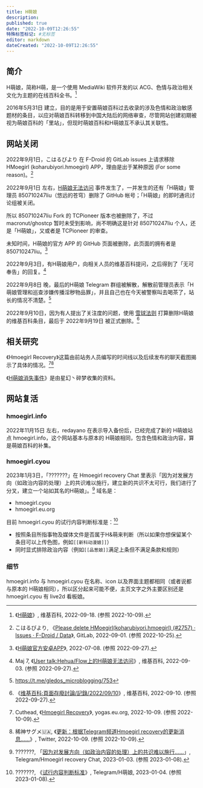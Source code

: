 ```yaml
---
title: H萌娘
description:
published: true
date: "2022-10-09T12:26:55"
特殊标签标记: #无标签
editor: markdown
dateCreated: "2022-10-09T12:26:55"
---
```


## 简介

H萌娘，简称H萌，是一个使用 MediaWiki 软件开发的以 ACG、色情与政治相关文化为主题的在线百科全书。[^wiki]

[^wiki]: 《[H萌娘](https://web.archive.org/web/20220918055008/https://zh.wikipedia.org/wiki/H萌娘)》, 维基百科, 2022-09-18. (参照 2022-10-09).

2016年5月31日 建立，目的是用于安置萌娘百科过去收录的涉及色情和政治敏感题材的条目，以应对萌娘百科转移到中国大陆后的网络审查，尽管网站创建初期被视为萌娘百科的「里站」，但现时萌娘百科和H萌娘互不承认其关联性。

## 网站关闭

2022年9月1日，こはるびより 在 F-Droid 的 GitLab issues 上请求移除 HMoegirl (koharubiyori.hmoegirl) APP，理由是出于某种原因 (For some reason)。[^2757]

[^2757]: こはるびより, 《[Please delete HMoegirl(koharubiyori.hmoegirl) (#2757) · Issues · F-Droid / Data](https://web.archive.org/web/20221024012615/https://gitlab.com/fdroid/fdroiddata/-/issues/2757)》, GitLab, 2022-09-01. (参照 2022-10-25).

2022年9月1日 左右，[H萌娘无法访问][] 事件发生了，一并发生的还有「H萌娘」管理员 850710247liu（悠远的苍穹）删除了 GitHub 帐号；「H萌娘」的即时通讯讨论组被关闭。

[H萌娘无法访问]: /website/萌娘百科.md#相关网站H萌娘无法访问

所以 850710247liu Fork 的 TCPioneer 版本也被删除了，不过 macronut/ghostcp 暂时未受到影响，尚不明确这是针对 850710247liu 个人，还是「H萌娘」，又或者是 TCPioneer 的审查。

未知时间，H萌娘的官方 APP 的 GitHub 页面被删除，此页面的拥有者是 850710247liu。[^hmad]

[^hmad]: 《[H萌娘官方安卓APP](https://web.archive.org/web/20220708222143/https://850710247liu.github.io/HMoegirlAppDistribution/)》, 2022-07-08. (参照 2022-09-27).

2022年9月3日，有H萌娘用户，向相关人员的维基百科提问，之后得到了「无可奉告」的回复。[^mukvgj02]

[^mukvgj02]: Maj 7, 《[User talk:Hehua/Flow上的H萌娘无法访问](https://web.archive.org/web/20220904143609/https:/zh.wikipedia.org/wiki/Topic:X2ga1n1wmukvgj02)》, 维基百科, 2022-09-03. (参照 2022-09-27).

2022年9月8日 晚，最后的H萌娘 Telegram 群组被解散，解散前管理员表示「H萌娘管理和巡查涉嫌传播淫秽物品罪」，并且自己也在今天被警察叫去喝茶了，站长的情况不清楚。[^tgm]

[^tgm]: <https://t.me/gledos_microblogging/753>

2022年9月10日，因为有人提出了关注度的问题，使用 [雪球法则][] 打算删除H萌娘的维基百科条目，最后于 2022年9月19日 被正式删除。[^wikich]

[雪球法则]: https://zh.wikipedia.org/wiki/Wikipedia:雪球法则

[^wikich]: 《[维基百科:頁面存廢討論/記錄/2022/09/10](https://web.archive.org/web/20220926125127/https://zh.wikipedia.org/wiki/Wikipedia:頁面存廢討論/記錄/2022/09/10#H萌娘)》, 维基百科, 2022-09-10. (参照 2022-09-27).

## 相关研究

《Hmoegirl Recovery》这篇由前站务人员编写的时间线以及后续发布的聊天截图揭示了具体的情况。[^yDKV0][^46112]

[^yDKV0]: Cuthead, 《[Hmoegirl Recovery](https://archive.ph/yDKV0 "https://yogas.eu.org/views/hmoegirl_recovery.html")》, yogas.eu.org, 2022-10-09. (参照 2022-10-09).

[^46112]: 稀神サグメ🇺🇦, 《[更新：根据Telegram频道Hmoegirl recovery的更新消息……](https://web.archive.org/web/20221009040408/https://twitter.com/kishinsagi/status/1578801838022746112)》, Twitter, 2022-10-09. (参照 2022-10-09).

《[H萌娘消失事件](https://zh.wikipedia.org/wiki/User:星幻丶碎梦/H萌娘消失事件)》是由星幻丶碎梦收集的资料。

## 网站复活

### hmoegirl.info

2022年11月15日 左右，redayano 在表示导入备份后，已经完成了新的 H萌娘站点 hmoegirl.info，这个网站基本与原本的 H萌娘相同，包含色情和政治内容，算是萌娘百科的补集。

### hmoegirl.cyou

2023年1月3日，「???????」在 Hmoegirl recovery Chat 里表示「因为对发展方向（如政治内容的处理）上的共识难以施行，建立新的共识不太可行，我们进行了分叉，建立一个站如其名的H萌娘」。[^hmoegl_195] 域名是：

[^hmoegl_195]: ???????, 「[因为对发展方向（如政治内容的处理）上的共识难以施行……](https://web.archive.org/web/20230108042422/https://t.me/hmoegirllegacy/195?embed=1&mode=tme)」, Telegram/Hmoegirl recovery Chat, 2023-01-03. (参照 2023-01-08).

+   hmoegirl.cyou
+   hmoegirl.eu.org

目前 hmoegirl.cyou 的试行内容判断标准是：[^nhmoegl_182]

[^nhmoegl_182]: ???????, 《[试行内容判断标准](https://web.archive.org/web/20230108044509/https://t.me/newhmoegirl/182?embed=1&mode=tme)》, Telegram/H萌娘, 2023-01-04. (参照 2023-01-08).

+   按照条目所指事物及媒体文件是否属于H&萌来判断（所以如果你想保留某个条目可以上传色图，例如`[[新科动漫娘]]`）
+   同时显式排除政治内容（例如`[[品葱娘]]`满足上条但不满足条款和规则）

### 细节

hmoegirl.info 与 hmoegirl.cyou 在名称、icon 以及界面主题都相同（或者说都与原本的 H萌娘相同），所以区分起来可能不便，主页文字之外主要区别还是 hmoegirl.cyou 有 live2d 看板娘。
